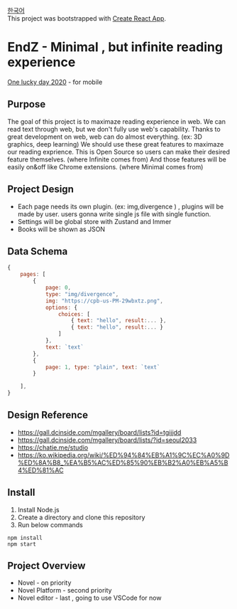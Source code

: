 [한국어](README_KR.md) \
This project was bootstrapped with [Create React App](https://github.com/facebook/create-react-app).

<h1>  EndZ - Minimal , but infinite reading experience </h1>


[One lucky day 2020](https://build.chunghosuk.now.sh) - for mobile

## Purpose
The goal of this project is to maximaze reading experience in web. We can read text through web, but we don't fully use web's capability.  Thanks to great development on web,  web can do almost everything. (ex: 3D graphics, deep learning) We should use these great features to maximaze our reading exprience.
This is Open Source so users can make their desired feature themselves. (where Infinite comes from) And those features will be easily on&off like Chrome extensions. (where Minimal comes from)



## Project Design
- Each page needs its own plugin. (ex: img,divergence ) , plugins will be made by user. users gonna write single js file with single function. 
- Settings will be global store with Zustand and Immer
- Books will be shown as JSON


## Data Schema
```js
{
    pages: [
        {
            page: 0,
            type: "img/divergence",
            img: "https://cpb-us-PM-29wbxtz.png",
            options: {
                choices: [
                    { text: "hello", result:... },
                    { text: "hello", result:... }
                ]
            },
            text: `text`
        },
        {
            page: 1, type: "plain", text: `text`
        }

    ],
}
```





## Design Reference
-   https://gall.dcinside.com/mgallery/board/lists?id=tgijjdd
-   https://gall.dcinside.com/mgallery/board/lists/?id=seoul2033
-   https://chatie.me/studio
-   https://ko.wikipedia.org/wiki/%ED%94%84%EB%A1%9C%EC%A0%9D%ED%8A%B8_%EA%B5%AC%ED%85%90%EB%B2%A0%EB%A5%B4%ED%81%AC



## Install 

1. Install Node.js
2. Create a directory and clone this repository
3. Run below commands

```
npm install
npm start
```


## Project Overview
- Novel - on priority
- Novel Platform - second priority
- Novel editor - last , going to use VSCode for now




